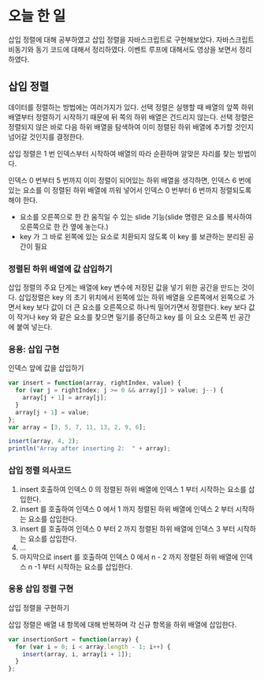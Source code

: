 # 오늘 한 일

삽입 정렬에 대해 공부하였고 삽입 정렬을 자바스크립트로 구현해보았다. 자바스크립트 비동기와 동기 코드에 대해서 정리하였다. 이벤트 루프에 대해서도 영상을 보면서 정리하였다.

## 삽입 정렬

데이터를 정렬하는 방법에는 여러가지가 있다. 선택 정렬은 실행할 때 배열의 앞쪽 하위 배열부터 정렬하기 시작하기 때문에 뒤 쪽의 하위 배열은 건드리지 않는다. 선택 정렬은 정렬되지 않은 바로 다음 하위 배열을 탐색하여 이미 정렬된 하위 배열에 추가할 것인지 넘어갈 것인지를 결정한다.

삽입 정렬은 1 번 인덱스부터 시작하여 배열의 따라 순환하며 알맞은 자리를 찾는 방법이다.

인덱스 0 번부터 5 번까지 이미 정렬이 되어있는 하위 배열을 생각하면, 인덱스 6 번에 있는 요소를 이 정렬된 하위 배열에 끼워 넣어서 인덱스 0 번부터 6 번까지 정렬되도록 해야 한다.

- 요소를 오른쪽으로 한 칸 움직일 수 있는 slide 기능(slide 명령은 요소를 복사하여 오른쪽으로 한 칸 옆에 놓는다.)
- key 가 그 바로 왼쪽에 있는 요소로 치환되지 않도록 이 key 를 보관하는 분리된 공간이 필요

### 정렬된 하위 배열에 값 삽입하기

삽입 정렬의 주요 단게는 배열에 key 변수에 저장된 값을 넣기 위한 공간을 만드는 것이다.
삽입정렬은 key 의 초기 위치에서 왼쪽에 있는 하위 배열을 오른쪽에서 왼쪽으로 가면서 key 보다 값이 더 큰 요소를 오른쪽으로 하나씩 밀어가면서 정렬한다. key 보다 값이 작거나 key 와 같은 요소를 찾으면 밀기를 중단하고 key 를 이 요소 오른쪽 빈 공간에 붙여 넣는다.

### 응용: 삽입 구현

인덱스 앞에 값을 삽입하기

```js
var insert = function(array, rightIndex, value) {
  for (var j = rightIndex; j >= 0 && array[j] > value; j--) {
    array[j + 1] = array[j];
  }
  array[j + 1] = value;
};
var array = [3, 5, 7, 11, 13, 2, 9, 6];

insert(array, 4, 2);
println("Array after inserting 2:  " + array);
```

### 삽입 정렬 의사코드

1. insert 호출하여 인덱스 0 의 정렬된 하위 배열에 인덱스 1 부터 시작하는 요소를 삽입한다.
2. insert 를 호출하여 인덱스 0 에서 1 까지 정렬된 하위 배열에 인덱스 2 부터 시작하는 요소를 삽입한다.
3. insert 를 호출하여 인덱스 0 부터 2 까지 정렬된 하위 배열에 인덱스 3 부터 시작하는 요소를 삽입한다.
4. ...
5. 마지막으로 insert 를 호출하여 인덱스 0 에서 n - 2 까지 정렬된 하위 배열에 인덱스 n -1 부터 시작하는 요소를 삽입한다.

### 응용 삽입 정렬 구현

삽입 정렬을 구현하기

삽입 정렬은 배열 내 항목에 대해 반복하며 각 신규 항목을 하위 배열에 삽입한다.

```js
var insertionSort = function(array) {
  for (var i = 0; i < array.length - 1; i++) {
    insert(array, i, array[i + 1]);
  }
};
```
